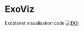 # ExoViz
Exoplanet visualisation code 
[![DOI](https://zenodo.org/badge/829092140.svg)](https://zenodo.org/doi/10.5281/zenodo.12760958)

